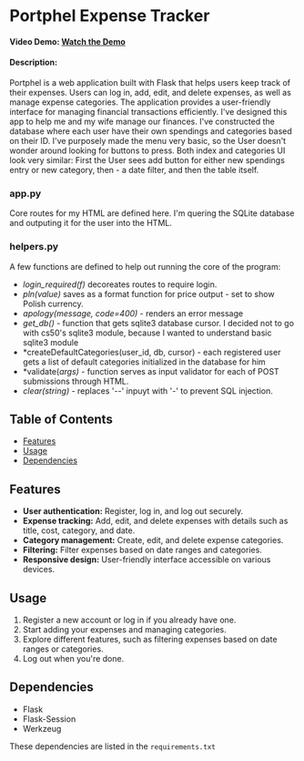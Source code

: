# Portphel Expense Tracker

#### Video Demo:  [Watch the Demo](https://youtu.be/EngE9yjUDyw)

#### Description:

Portphel is a web application built with Flask that helps users keep track of their expenses. Users can log in, add, edit, and delete expenses, as well as manage expense categories. The application provides a user-friendly interface for managing financial transactions efficiently.
I've designed this app to help me and my wife manage our finances. I've constructed the database where each user have their own spendings and categories based on their ID.
I've purposely made the menu very basic, so the User doesn't wonder around looking for buttons to press.
Both index and categories UI look very similar: First the User sees add button for either new spendings entry or new category, then - a date filter, and then the table itself.

### app.py
Core routes for my HTML are defined here. I'm quering the SQLite database and outputing it for the user into the HTML.

### helpers.py
A few functions are defined to help out running the core of the program:
- *login_required(f)* decoreates routes to require login.
- *pln(value)* saves as a format function for price output - set to show Polish currency.
- *apology(message, code=400)* - renders an error message
- *get_db()* - function that gets sqlite3 database cursor. I decided not to go with cs50's sqlite3 module, because I wanted to understand basic sqlite3 module
- *createDefaultCategories(user_id, db, cursor) - each registered user gets a list of default categories initialized in the database for him
- *validate(*args)* - function serves as input validator for each of POST submissions through HTML.
- *clear(string)* - replaces '--' inpuyt with '-' to prevent SQL injection.


## Table of Contents

- [Features](#features)
- [Usage](#usage)
- [Dependencies](#dependencies)

## Features

- **User authentication:** Register, log in, and log out securely.
- **Expense tracking:** Add, edit, and delete expenses with details such as title, cost, category, and date.
- **Category management:** Create, edit, and delete expense categories.
- **Filtering:** Filter expenses based on date ranges and categories.
- **Responsive design:** User-friendly interface accessible on various devices.

## Usage

1. Register a new account or log in if you already have one.
2. Start adding your expenses and managing categories.
3. Explore different features, such as filtering expenses based on date ranges or categories.
4. Log out when you're done.

## Dependencies

- Flask
- Flask-Session
- Werkzeug

These dependencies are listed in the `requirements.txt`
